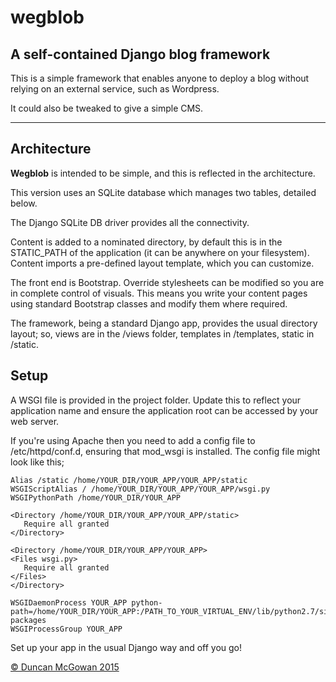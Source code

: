 # wegblob

## A self-contained Django blog framework

This is a simple framework that enables anyone to deploy a blog without relying on
an external service, such as Wordpress.

It could also be tweaked to give a simple CMS.

---

## Architecture

**Wegblob** is intended to be simple, and this is reflected in the architecture.

This version uses an SQLite database which manages two tables, detailed below.

The Django SQLite DB driver provides all the connectivity.

Content is added to a nominated directory, by default this is in the STATIC_PATH of the application (it can be anywhere on your filesystem). Content imports a pre-defined layout template, which you can customize.

The front end is Bootstrap. Override stylesheets can be modified so you are in complete control of visuals. This means you write your content pages using standard Bootstrap classes and modify them where required.

The framework, being a standard Django app, provides the usual directory layout; so, views are in the /views folder, templates in /templates, static in /static.

## Setup

A WSGI file is provided in the project folder. Update this to reflect your application name and ensure the application root can be accessed by your web server.

If you're using Apache then you need to add a config file to /etc/httpd/conf.d, ensuring that mod_wsgi is installed. The config file might look like this;

```
Alias /static /home/YOUR_DIR/YOUR_APP/YOUR_APP/static
WSGIScriptAlias / /home/YOUR_DIR/YOUR_APP/YOUR_APP/wsgi.py
WSGIPythonPath /home/YOUR_DIR/YOUR_APP

<Directory /home/YOUR_DIR/YOUR_APP/YOUR_APP/static>
   Require all granted
</Directory>

<Directory /home/YOUR_DIR/YOUR_APP/YOUR_APP>
<Files wsgi.py>
   Require all granted
</Files>
</Directory>

WSGIDaemonProcess YOUR_APP python-path=/home/YOUR_DIR/YOUR_APP:/PATH_TO_YOUR_VIRTUAL_ENV/lib/python2.7/site-packages
WSGIProcessGroup YOUR_APP
```

Set up your app in the usual Django way and off you go!

<a href="https://uk.linkedin.com/in/mcgowanduncan" target="_blank">&copy; Duncan McGowan 2015</a>
